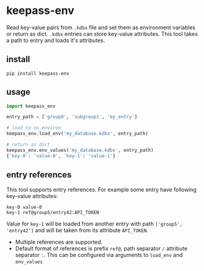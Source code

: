 # keepass-env
Read key-value pairs from `.kdbx` file and set them as environment variables or return as dict. `.kdbx` entries can store key-value attributes. This tool takes a path to entry and loads it's attributes.

## install
```
pip install keepass-env
```

## usage
```py
import keepass_env

entry_path = ['group0', 'subgroup1', 'my_entry']

# load to os.environ
keepass_env.load_env('my_database.kdbx', entry_path)

# return as dict
keepass_env.env_values('my_database.kdbx', entry_path)
{'key-0': 'value-0', 'key-1': 'value-1'}
```

## entry references
This tool supports entry references. For example some entry have following key-value attributes:

```
key-0 value-0
key-1 ref@group5/entry42:API_TOKEN
```

Value for `key-1` will be loaded from another entry with path `['group5', 'entry42']` and will be taken from its attribute `API_TOKEN`.

- Multiple references are supported.
- Default format of references is prefix `ref@`, path separator `/` attribute separator `:`. This can be configured via arguments to `load_env` and `env_values`
